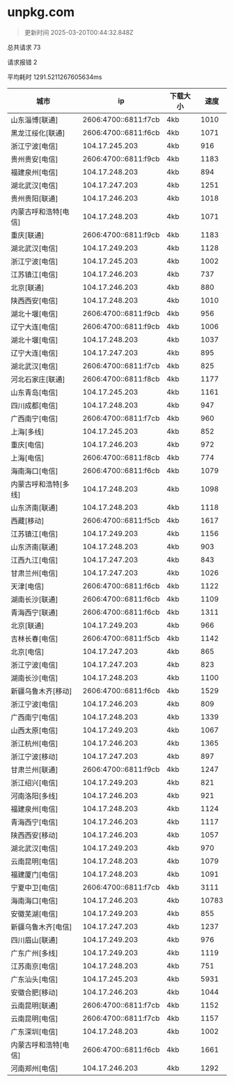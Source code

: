 
  # unpkg.com

  > 更新时间 2025-03-20T00:44:32.848Z
  
  总共请求 73

  请求报错 2

  平均耗时 1291.5211267605634ms

|城市|ip|下载大小|速度|
|-----|----------|---|---|
|山东淄博[联通]|2606:4700::6811:f7cb|4kb|1010|
|黑龙江绥化[联通]|2606:4700::6811:f6cb|4kb|1071|
|浙江宁波[电信]|104.17.245.203|4kb|916|
|贵州贵安[电信]|2606:4700::6811:f9cb|4kb|1183|
|福建泉州[电信]|104.17.248.203|4kb|894|
|湖北武汉[电信]|104.17.247.203|4kb|1251|
|贵州贵阳[联通]|104.17.246.203|4kb|1018|
|内蒙古呼和浩特[电信]|104.17.248.203|4kb|1071|
|重庆[联通]|2606:4700::6811:f9cb|4kb|1183|
|湖北武汉[电信]|104.17.249.203|4kb|1128|
|浙江宁波[电信]|104.17.245.203|4kb|1002|
|江苏镇江[电信]|104.17.246.203|4kb|737|
|北京[联通]|104.17.246.203|4kb|880|
|陕西西安[电信]|104.17.248.203|4kb|1010|
|湖北十堰[电信]|2606:4700::6811:f9cb|4kb|956|
|辽宁大连[电信]|2606:4700::6811:f9cb|4kb|1006|
|湖北十堰[电信]|104.17.248.203|4kb|1037|
|辽宁大连[电信]|104.17.247.203|4kb|895|
|湖北武汉[电信]|2606:4700::6811:f7cb|4kb|825|
|河北石家庄[联通]|2606:4700::6811:f8cb|4kb|1177|
|山东青岛[电信]|104.17.245.203|4kb|1161|
|四川成都[电信]|104.17.248.203|4kb|947|
|广西南宁[电信]|2606:4700::6811:f7cb|4kb|960|
|上海[多线]|104.17.245.203|4kb|852|
|重庆[电信]|104.17.246.203|4kb|972|
|上海[电信]|2606:4700::6811:f8cb|4kb|774|
|海南海口[电信]|2606:4700::6811:f6cb|4kb|1079|
|内蒙古呼和浩特[多线]|104.17.248.203|4kb|1098|
|山东济南[联通]|104.17.248.203|4kb|1118|
|西藏[移动]|2606:4700::6811:f5cb|4kb|1617|
|江苏镇江[电信]|104.17.249.203|4kb|1156|
|山东济南[联通]|104.17.248.203|4kb|903|
|江西九江[电信]|104.17.247.203|4kb|843|
|甘肃兰州[电信]|104.17.247.203|4kb|1026|
|天津[电信]|2606:4700::6811:f6cb|4kb|1122|
|湖南长沙[联通]|2606:4700::6811:f6cb|4kb|1109|
|青海西宁[联通]|2606:4700::6811:f6cb|4kb|1311|
|北京[联通]|104.17.249.203|4kb|966|
|吉林长春[电信]|2606:4700::6811:f5cb|4kb|1142|
|北京[电信]|104.17.247.203|4kb|865|
|浙江宁波[电信]|104.17.247.203|4kb|823|
|湖南长沙[电信]|104.17.248.203|4kb|1100|
|新疆乌鲁木齐[移动]|2606:4700::6811:f6cb|4kb|1529|
|浙江宁波[电信]|104.17.246.203|4kb|809|
|广西南宁[电信]|104.17.248.203|4kb|1339|
|山西太原[电信]|104.17.249.203|4kb|1067|
|浙江杭州[电信]|104.17.246.203|4kb|1365|
|浙江宁波[移动]|104.17.247.203|4kb|897|
|甘肃兰州[联通]|2606:4700::6811:f9cb|4kb|1247|
|浙江绍兴[电信]|104.17.249.203|4kb|821|
|河南洛阳[多线]|104.17.246.203|4kb|921|
|福建泉州[电信]|104.17.248.203|4kb|1124|
|青海西宁[电信]|104.17.246.203|4kb|1117|
|陕西西安[移动]|104.17.246.203|4kb|1057|
|湖北武汉[电信]|104.17.249.203|4kb|970|
|云南昆明[电信]|104.17.248.203|4kb|1079|
|福建厦门[电信]|104.17.248.203|4kb|1091|
|宁夏中卫[电信]|2606:4700::6811:f7cb|4kb|3111|
|海南海口[电信]|104.17.246.203|4kb|10783|
|安徽芜湖[电信]|104.17.249.203|4kb|855|
|新疆乌鲁木齐[电信]|104.17.247.203|4kb|1237|
|四川眉山[联通]|104.17.249.203|4kb|976|
|广东广州[多线]|104.17.249.203|4kb|1119|
|江苏南京[电信]|104.17.248.203|4kb|751|
|广东汕头[电信]|104.17.245.203|4kb|5931|
|安徽合肥[移动]|104.17.246.203|4kb|1044|
|云南昆明[联通]|2606:4700::6811:f7cb|4kb|1152|
|云南昆明[电信]|2606:4700::6811:f7cb|4kb|1157|
|广东深圳[电信]|104.17.248.203|4kb|1002|
|内蒙古呼和浩特[电信]|2606:4700::6811:f6cb|4kb|1661|
|河南郑州[电信]|104.17.246.203|4kb|1292|

  
